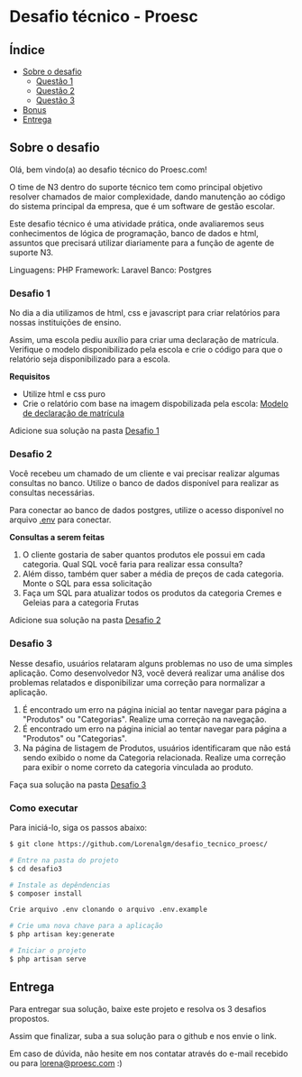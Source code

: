 # Desafio técnico - Proesc


## Índice

- [Sobre o desafio](#sobre-o-desafio)
  - [Questão 1](#questao-1)
  - [Questão 2](#questao-2)
  - [Questão 3](#questao-3)
- [Bonus](#bonus)
- [Entrega](#entrega)

## Sobre o desafio

Olá, bem vindo(a) ao desafio técnico do Proesc.com! 

O time de N3 dentro do suporte técnico tem como principal objetivo resolver chamados de maior complexidade, dando manutenção ao código do sistema principal da empresa, que é um software de gestão escolar.

Este desafio técnico é uma atividade prática, onde avaliaremos seus conhecimentos de lógica de programação, banco de dados e html, assuntos que precisará utilizar diariamente para a função de agente de suporte N3.

Linguagens: PHP
Framework: Laravel
Banco: Postgres

### Desafio 1
No dia a dia utilizamos de html, css e javascript para criar relatórios para nossas instituições de ensino. 

Assim, uma escola pediu auxílio para criar uma declaração de matrícula. Verifique o modelo disponibilizado pela escola e crie o código para que o relatório seja disponibilizado para a escola.

 **Requisitos**
- Utilize html e css puro
- Crie o relatório com base na imagem dispobilizada pela escola: [Modelo de declaração de matrícula](./desafio1/modelo-declaracao.png)


Adicione sua solução na pasta [Desafio 1](./desafio1/)

### Desafio 2
Você recebeu um chamado de um cliente e vai precisar realizar algumas consultas no banco. Utilize o banco de dados disponível para realizar as consultas necessárias. 

Para conectar ao banco de dados postgres, utilize o acesso disponível no arquivo [.env](./desafio2) para conectar.

**Consultas a serem feitas**<br>
1. O cliente gostaria de saber quantos produtos ele possui em cada categoria. Qual SQL você faria para realizar essa consulta?<br>
2. Além disso, também quer saber a média de preços de cada categoria. Monte o SQL para essa solicitação<br>
3. Faça um SQL para atualizar todos os produtos da categoria Cremes e Geleias para a categoria Frutas

Adicione sua solução na pasta [Desafio 2](./desafio2/)

### Desafio 3

Nesse desafio, usuários relataram alguns problemas no uso de uma simples aplicação.
Como desenvolvedor N3, você deverá realizar uma análise dos problemas relatados e disponibilizar uma correção para normalizar a aplicação.

1. É encontrado um erro na página inicial ao tentar navegar para página a "Produtos" ou "Categorias". Realize uma correção na navegação.<br>
2. É encontrado um erro na página inicial ao tentar navegar para página a "Produtos" ou "Categorias". <br>
3. Na página de listagem de Produtos, usuários identificaram que não está sendo exibido o nome da Categoria relacionada. Realize uma correção para exibir o nome correto da categoria vinculada ao produto.<br>

Faça sua solução na pasta [Desafio 3](./desafio2/)


### Como executar 

Para iniciá-lo, siga os passos abaixo:

```bash
$ git clone https://github.com/Lorenalgm/desafio_tecnico_proesc/
```

```bash
# Entre na pasta do projeto
$ cd desafio3
```

```bash
# Instale as depêndencias
$ composer install
```

```bash
Crie arquivo .env clonando o arquivo .env.example
```

```bash
# Crie uma nova chave para a aplicação
$ php artisan key:generate
```

```bash
# Iniciar o projeto
$ php artisan serve
```


## Entrega
Para entregar sua solução, baixe este projeto e resolva os 3 desafios propostos.

Assim que finalizar, suba a sua solução para o github e nos envie o link.

Em caso de dúvida, não hesite em nos contatar através do e-mail recebido ou para lorena@proesc.com :)
